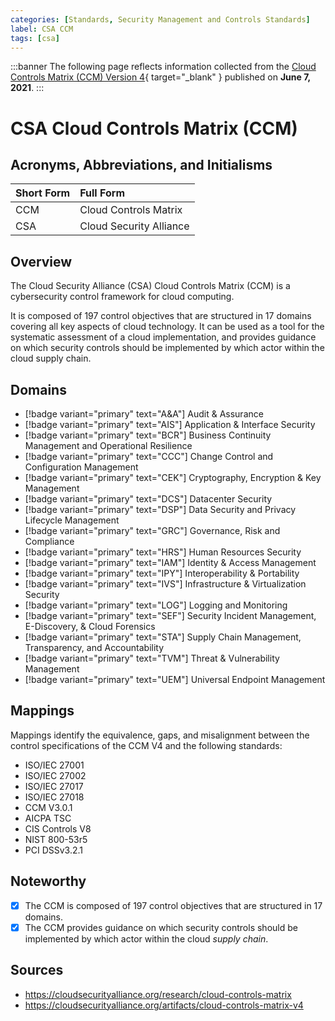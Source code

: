 ```yaml
---
categories: [Standards, Security Management and Controls Standards]
label: CSA CCM
tags: [csa]
---
```


:::banner
The following page reflects information collected from the [Cloud Controls Matrix (CCM) Version 4](https://cloudsecurityalliance.org/research/cloud-controls-matrix){ target="_blank" } published on **June 7, 2021**.
:::

# CSA Cloud Controls Matrix (CCM)

## Acronyms, Abbreviations, and Initialisms

Short Form | Full Form
:--- | :---
CCM | Cloud Controls Matrix
CSA | Cloud Security Alliance

## Overview

The Cloud Security Alliance (CSA) Cloud Controls Matrix (CCM) is a cybersecurity control framework for cloud computing.

It is composed of 197 control objectives that are structured in 17 domains covering all key aspects of cloud technology. It can be used as a tool for the systematic assessment of a cloud implementation, and provides guidance on which security controls should be implemented by which actor within the cloud supply chain.

## Domains

- [!badge variant="primary" text="A&A"] Audit & Assurance
- [!badge variant="primary" text="AIS"] Application & Interface Security
- [!badge variant="primary" text="BCR"] Business Continuity Management and Operational Resilience
- [!badge variant="primary" text="CCC"] Change Control and Configuration Management
- [!badge variant="primary" text="CEK"] Cryptography, Encryption & Key Management
- [!badge variant="primary" text="DCS"] Datacenter Security
- [!badge variant="primary" text="DSP"] Data Security and Privacy Lifecycle Management
- [!badge variant="primary" text="GRC"] Governance, Risk and Compliance
- [!badge variant="primary" text="HRS"] Human Resources Security
- [!badge variant="primary" text="IAM"] Identity & Access Management
- [!badge variant="primary" text="IPY"] Interoperability & Portability
- [!badge variant="primary" text="IVS"] Infrastructure & Virtualization Security
- [!badge variant="primary" text="LOG"] Logging and Monitoring
- [!badge variant="primary" text="SEF"] Security Incident Management, E-Discovery, & Cloud Forensics
- [!badge variant="primary" text="STA"] Supply Chain Management, Transparency, and Accountability
- [!badge variant="primary" text="TVM"] Threat & Vulnerability Management
- [!badge variant="primary" text="UEM"] Universal Endpoint Management

## Mappings

Mappings identify the equivalence, gaps, and misalignment between the control specifications of the CCM V4 and the following standards:

- ISO/IEC 27001
- ISO/IEC 27002
- ISO/IEC 27017
- ISO/IEC 27018
- CCM V3.0.1
- AICPA TSC
- CIS Controls V8
- NIST 800-53r5
- PCI DSSv3.2.1

## Noteworthy

- [x] The CCM is composed of 197 control objectives that are structured in 17 domains.
- [x] The CCM provides guidance on which security controls should be implemented by which actor within the cloud *supply chain*.

## Sources

- https://cloudsecurityalliance.org/research/cloud-controls-matrix
- https://cloudsecurityalliance.org/artifacts/cloud-controls-matrix-v4
